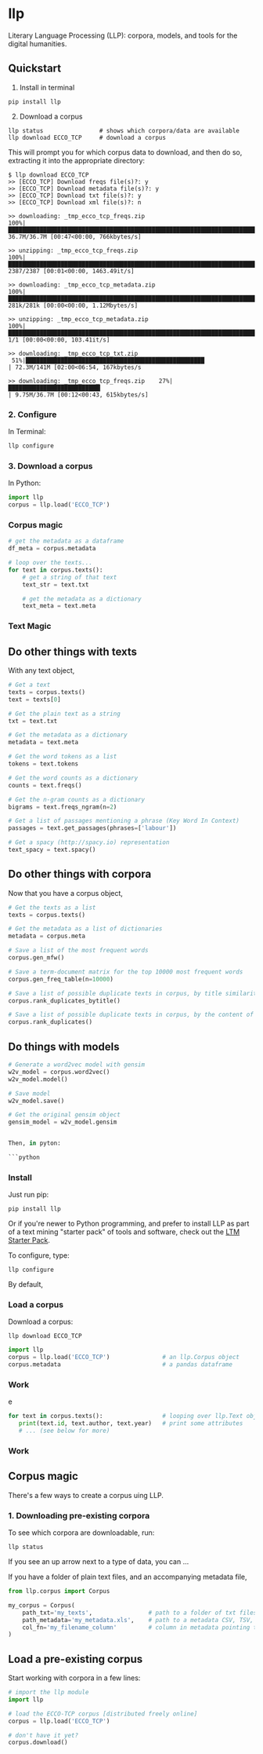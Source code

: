 # llp

Literary Language Processing (LLP): corpora, models, and tools for the digital humanities.

## Quickstart

1) Install in terminal

```
pip install llp
```

2) Download a corpus

```
llp status                # shows which corpora/data are available
llp download ECCO_TCP     # download a corpus
```

This will prompt you for which corpus data to download, and then  do so, extracting it into the appropriate directory:

```
$ llp download ECCO_TCP
>> [ECCO_TCP] Download freqs file(s)?: y
>> [ECCO_TCP] Download metadata file(s)?: y
>> [ECCO_TCP] Download txt file(s)?: y
>> [ECCO_TCP] Download xml file(s)?: n

>> downloading: _tmp_ecco_tcp_freqs.zip
100%|███████████████████████████████████████████████████████████████████████████████████████████████████| 36.7M/36.7M [00:47<00:00, 766kbytes/s]

>> unzipping: _tmp_ecco_tcp_freqs.zip
100%|█████████████████████████████████████████████████████████████████████████████████████████████████████| 2387/2387 [00:01<00:00, 1463.49it/s]

>> downloading: _tmp_ecco_tcp_metadata.zip
100%|████████████████████████████████████████████████████████████████████████████████████████████████████| 281k/281k [00:00<00:00, 1.12Mbytes/s]

>> unzipping: _tmp_ecco_tcp_metadata.zip
100%|████████████████████████████████████████████████████████████████████████████████████████████████████████████| 1/1 [00:00<00:00, 103.41it/s]

>> downloading: _tmp_ecco_tcp_txt.zip
 51%|███████████████████████████████████████████████████                                                 | 72.3M/141M [02:00<06:54, 167kbytes/s

>> downloading: _tmp_ecco_tcp_freqs.zip    27%|██████████████████████████▎  
| 9.75M/36.7M [00:12<00:43, 615kbytes/s]
 ```

  
### 2. Configure

In Terminal:

```bash
llp configure
```

### 3. Download a corpus


In Python:

```python
import llp
corpus = llp.load('ECCO_TCP')
```


### Corpus magic

```python
# get the metadata as a dataframe
df_meta = corpus.metadata

# loop over the texts...
for text in corpus.texts():
    # get a string of that text
    text_str = text.txt

    # get the metadata as a dictionary
    text_meta = text.meta

```

### Text Magic



## Do other things with texts

With any text object,

```python
# Get a text
texts = corpus.texts()
text = texts[0]

# Get the plain text as a string
txt = text.txt

# Get the metadata as a dictionary
metadata = text.meta

# Get the word tokens as a list
tokens = text.tokens

# Get the word counts as a dictionary
counts = text.freqs()

# Get the n-gram counts as a dictionary
bigrams = text.freqs_ngram(n=2)

# Get a list of passages mentioning a phrase (Key Word In Context)
passages = text.get_passages(phrases=['labour'])

# Get a spacy (http://spacy.io) representation
text_spacy = text.spacy()
```




## Do other things with corpora

Now that you have a corpus object,

```python
# Get the texts as a list
texts = corpus.texts()

# Get the metadata as a list of dictionaries
metadata = corpus.meta

# Save a list of the most frequent words
corpus.gen_mfw()

# Save a term-document matrix for the top 10000 most frequent words
corpus.gen_freq_table(n=10000)

# Save a list of possible duplicate texts in corpus, by title similarity
corpus.rank_duplicates_bytitle()

# Save a list of possible duplicate texts in corpus, by the content of the text (MinHash)
corpus.rank_duplicates()
```





## Do things with models

```python
# Generate a word2vec model with gensim
w2v_model = corpus.word2vec()
w2v_model.model()

# Save model
w2v_model.save()

# Get the original gensim object
gensim_model = w2v_model.gensim


Then, in pyton:

```python

```


### Install

Just run pip:

```
pip install llp
```

Or if you're newer to Python programming, and prefer to install LLP as part of a text mining "starter pack" of tools and software, check out the [LTM Starter Pack](ltm-starterpack).

To configure, type:

```
llp configure
```

By default, 

### Load a corpus

Download a corpus:

```
llp download ECCO_TCP
```



```python
import llp
corpus = llp.load('ECCO_TCP')               # an llp.Corpus object
corpus.metadata                             # a pandas dataframe
```


### Work

e

```python
for text in corpus.texts():                 # looping over llp.Text objects
   print(text.id, text.author, text.year)   # print some attributes
   # ... (see below for more)
```

### Work




## Corpus magic

There's a few ways to create a corpus uing LLP.

### 1. Downloading pre-existing corpora

To see which corpora are downloadable, run:

```
llp status
```

If you see an up arrow next to a type of data, you can ...



If you have a folder of plain text files, and an accompanying metadata file,

```python
from llp.corpus import Corpus

my_corpus = Corpus(
	path_txt='my_texts',                # path to a folder of txt files
	path_metadata='my_metadata.xls',    # path to a metadata CSV, TSV, XLS, XLSX file
	col_fn='my_filename_column'         # column in metadata pointing to txt file (relative to `path_txt`)
)
```


## Load a pre-existing corpus

Start working with corpora in a few lines:

```python
# import the llp module
import llp

# load the ECCO-TCP corpus [distributed freely online]
corpus = llp.load('ECCO_TCP')

# don't have it yet?
corpus.download()
```


```

